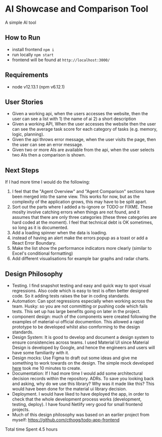 # AI Showcase and Comparison Tool

A simple AI tool

## How to Run

- install frontend `npm i`
- run locally `npm start`
- frontend will be found at `http://localhost:3000/`

## Requirements

- node v12.13.1 (npm v6.12.1)

## User Stories

- Given a working api, when the users accesses the website, then the user can see a list with 1) the name of ai 2) a short description
- Given a working API, When the user accesses the website then the user can see the average task score for each category of tasks (e.g. memory, logic, planning).
- Given the api throws error message, when the user visits the page, then the user can see an error message.
- Given two or more AIs are available from the api, when the user selects two AIs then a comparison is shown.

## Next Steps

If I had more time I would do the following:

1. I feel that the "Agent Overview" and "Agent Comparison" sections have been merged into the same view. This works for now, but as the complexity of the application grows, this may have to be split apart.
1. Sort out the parts where I added a ts-ignore or TODO or FIXME. These moslty involve catching errors when things are not found, and it assumes that there are only three categories (these three categories are hard coded at the moment). I feel that technical debt is OK sometimes, so long as it is documented.
1. Add a loading spinner when the data is loading.
1. instead of having an alert make the errors popup as a toast or add a React Error Boundary.
1. Make the list show the performance indicators more clearly (similar to Excel's conditional formatting)
1. Add different visualisations for example bar graphs and radar charts.

## Design Philosophy

- Testing. I find snapshot testing and easy and quick way to spot visual regressions. Also code which is easy to test is often better designed code. So it adding tests raises the bar in coding standards.
- Automation: Can spot regressions especially when working across the team. Husky: so you are not committing or pushing code which fails tests. This set up has large benefits going on later in the project.
- component design: much of the components were created following the examples of material-ui official documention. This allowed a rapid prototype to be developed whilst also comforming to the design standards.
- Design System: It is good to develop and document a design system to ensure consistencies across teams. I used Material UI since Material Design is developed by Google, and hence the engineers and users will have some familiarity with it.
- Design mocks: Use Figma to draft out some ideas and give me something to work towards on the design. The simple mock developed [here](https://www.figma.com/file/MdpzCRojKHqawz7i9TTiwn/todo-app-frontend?node-id=0%3A1) took me 10 minutes to create.
- Documentation: If I had more time I would add some architectural decision records within the repository. ADRs. To save you looking back and asking, why do we use this library? Why was it made like this? This would have been done for the material ui library decision.
- Deployment. I would have liked to have deployed the app, in order to check that the whole development process works (development, testing, deploy). I have found Netlify very good for small frontend projects.
- Much of this design philosophy was based on an earlier project from myself: https://github.com/cthogg/todo-app-frontend

Total time Spent 4.5 hours
